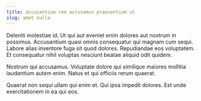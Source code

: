 ```yaml
---
title: accusantium rem accusamus praesentium ut
slug: amet nulla
---
```


Deleniti molestiae id. Ut qui aut eveniet enim dolores aut nostrum in possimus. Accusantium quasi omnis consequatur qui magnam cum sequi. Labore alias inventore fuga sit quod dolores. Repudiandae eos voluptatem. Et consequatur nihil voluptas nesciunt beatae aliquid odit quidem.

Nostrum qui accusamus. Voluptate dolore qui similique maiores mollitia laudantium autem enim. Natus et qui officiis rerum quaerat.

Quaerat non sequi ullam qui enim et. Qui ipsa impedit dolores. Est unde exercitationem in ea qui eos.
